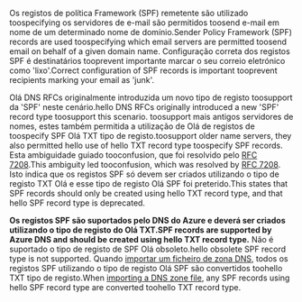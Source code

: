 <span data-ttu-id="a5b42-101">Os registos de política Framework (SPF) remetente são utilizado toospecifying os servidores de e-mail são permitidos toosend e-mail em nome de um determinado nome de domínio.</span><span class="sxs-lookup"><span data-stu-id="a5b42-101">Sender Policy Framework (SPF) records are used toospecifying which email servers are permitted toosend email on behalf of a given domain name.</span></span>  <span data-ttu-id="a5b42-102">Configuração correta dos registos SPF é destinatários tooprevent importante marcar o seu correio eletrónico como 'lixo'.</span><span class="sxs-lookup"><span data-stu-id="a5b42-102">Correct configuration of SPF records is important tooprevent recipients marking your email as 'junk'.</span></span>

<span data-ttu-id="a5b42-103">Olá DNS RFCs originalmente introduzida um novo tipo de registo toosupport da 'SPF' neste cenário.</span><span class="sxs-lookup"><span data-stu-id="a5b42-103">hello DNS RFCs originally introduced a new 'SPF' record type toosupport this scenario.</span></span> <span data-ttu-id="a5b42-104">toosupport mais antigos servidores de nomes, estes também permitida a utilização de Olá de registos de toospecify SPF Olá TXT tipo de registo.</span><span class="sxs-lookup"><span data-stu-id="a5b42-104">toosupport older name servers, they also permitted hello use of hello TXT record type toospecify SPF records.</span></span>  <span data-ttu-id="a5b42-105">Esta ambiguidade guiado tooconfusion, que foi resolvido pelo [RFC 7208](http://tools.ietf.org/html/rfc7208#section-3.1).</span><span class="sxs-lookup"><span data-stu-id="a5b42-105">This ambiguity led tooconfusion, which was resolved by [RFC 7208](http://tools.ietf.org/html/rfc7208#section-3.1).</span></span>  <span data-ttu-id="a5b42-106">Isto indica que os registos SPF só devem ser criados utilizando o tipo de registo TXT Olá e esse tipo de registo Olá SPF foi preterido.</span><span class="sxs-lookup"><span data-stu-id="a5b42-106">This states that SPF records should only be created using hello TXT record type, and that hello SPF record type is deprecated.</span></span>

<span data-ttu-id="a5b42-107">**Os registos SPF são suportados pelo DNS do Azure e deverá ser criados utilizando o tipo de registo do Olá TXT.**</span><span class="sxs-lookup"><span data-stu-id="a5b42-107">**SPF records are supported by Azure DNS and should be created using hello TXT record type.**</span></span> <span data-ttu-id="a5b42-108">Não é suportado o tipo de registo de SPF Olá obsoleto.</span><span class="sxs-lookup"><span data-stu-id="a5b42-108">hello obsolete SPF record type is not supported.</span></span> <span data-ttu-id="a5b42-109">Quando [importar um ficheiro de zona DNS](../articles/dns/dns-import-export.md), todos os registos SPF utilizando o tipo de registo Olá SPF são convertidos toohello TXT tipo de registo.</span><span class="sxs-lookup"><span data-stu-id="a5b42-109">When [importing a DNS zone file](../articles/dns/dns-import-export.md), any SPF records using hello SPF record type are converted toohello TXT record type.</span></span>

